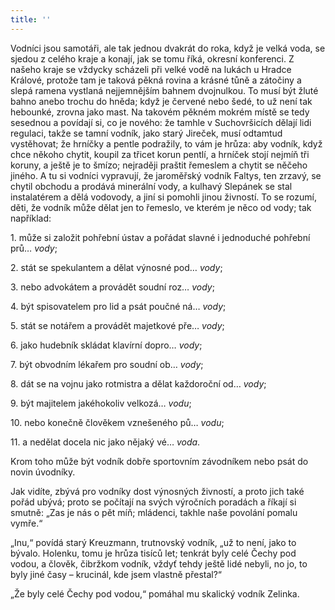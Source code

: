 ```yaml
---
title: ''
---
```


Vodníci jsou samotáři, ale tak jednou dvakrát do roka, když je velká voda, se sjedou z celého kraje a konají, jak se tomu říká, okresní konferenci. Z našeho kraje se vždycky scházeli při velké vodě na lukách u Hradce Králové, protože tam je taková pěkná rovina a krásné tůně a zátočiny a slepá ramena vystlaná nejjemnějším bahnem dvojnulkou. To musí být žluté bahno anebo trochu do hněda; když je červené nebo šedé, to už není tak hebounké, zrovna jako mast. Na takovém pěkném mokrém místě se tedy sesednou a povídají si, co je nového: že tamhle v Suchovršicích dělají lidi regulaci, takže se tamní vodník, jako starý Jireček, musí odtamtud vystěhovat; že hrníčky a pentle podražily, to vám je hrůza: aby vodník, když chce někoho chytit, koupil za třicet korun pentlí, a hrníček stojí nejmíň tři koruny, a ještě je to šmízo; nejraději praštit řemeslem a chytit se něčeho jiného. A tu si vodníci vypravují, že jaroměřský vodník Faltys, ten zrzavý, se chytil obchodu a prodává minerální vody, a kulhavý Slepánek se stal instalatérem a dělá vodovody, a jiní si pomohli jinou živností. To se rozumí, děti, že vodník může dělat jen to řemeslo, ve kterém je něco od vody; tak například:

1\. může si založit pohřební ústav a pořádat slavné i jednoduché pohřební prů… _vody_;

2\. stát se spekulantem a dělat výnosné pod… _vody_;

3\. nebo advokátem a provádět soudní roz… _vody_;

4\. být spisovatelem pro lid a psát poučné ná… _vody_;

5\. stát se notářem a provádět majetkové pře… _vody_;

6\. jako hudebník skládat klavírní dopro… _vody_;

7\. být obvodním lékařem pro soudní ob… _vody_;

8\. dát se na vojnu jako rotmistra a dělat každoroční od… _vody_;

9\. být majitelem jakéhokoliv velkozá… _vodu_;

10\. nebo konečně člověkem vznešeného pů… _vodu_;

11\. a nedělat docela nic jako nějaký vé… _voda_.

Krom toho může být vodník dobře sportovním závodníkem nebo psát do novin úvodníky.

Jak vidíte, zbývá pro vodníky dost výnosných živností, a proto jich také pořád ubývá; proto se počítají na svých výročních poradách a říkají si smutně: „Zas je nás o pět míň; mládenci, takhle naše povolání pomalu vymře.“

„Inu,“ povídá starý Kreuzmann, trutnovský vodník, „už to není, jako to bývalo. Holenku, tomu je hrůza tisíců let; tenkrát byly celé Čechy pod vodou, a člověk, čibržkom vodník, vždyť tehdy ještě lidé nebyli, no jo, to byly jiné časy – krucinál, kde jsem vlastně přestal?“

„Že byly celé Čechy pod vodou,“ pomáhal mu skalický vodník Zelinka.
